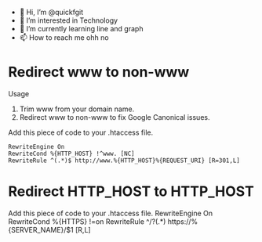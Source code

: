 - 👋 Hi, I’m @quickfgit
- 👀 I’m interested in Technology
- 🌱 I’m currently learning line and graph
- 📫 How to reach me ohh no

<!---
quickfgit/quickfgit is a ✨ special ✨ repository because its `README.md` (this file) appears on your GitHub profile.
You can click the Preview link to take a look at your changes.
--->


# Redirect www to non-www

Usage
1. Trim www from your domain name.
2. Redirect www to non-www to fix Google Canonical issues.

Add this piece of code to your .htaccess file.

```
RewriteEngine On
RewriteCond %{HTTP_HOST} !^www. [NC]
RewriteRule ^(.*)$ http://www.%{HTTP_HOST}%{REQUEST_URI} [R=301,L]
```

# Redirect HTTP_HOST to HTTP_HOST

Add this piece of code to your .htaccess file.
RewriteEngine On
RewriteCond %{HTTPS}  !=on
RewriteRule ^/?(.*) https://%{SERVER_NAME}/$1 [R,L]
